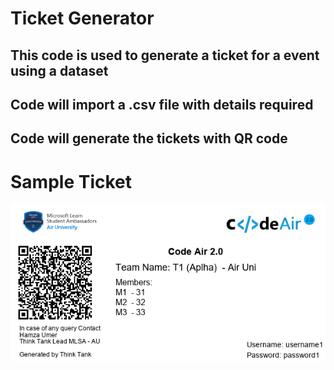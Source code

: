 # Ticket Generator

## This code is used to generate a ticket for a event using a dataset

## Code will import a .csv file with details required

## Code will generate the tickets with QR code


# Sample Ticket

![](https://raw.githubusercontent.com/hamzaumer2/TicketGenerator/main/T1.png)
